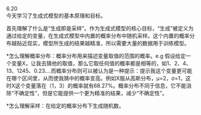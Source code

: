 6.20   
今天学习了生成式模型的基本原理和目标。  

首先理解了什么是“生成即是采样”。作为生成式模型的核心目标，“生成”被定义为通过给定的变量，在生成式模型中内置的概率分布中随机采样。这个内置的概率分布越贴近现实，模型所生成的结果越精准，所以需要大量的数据用于训练模型。  

*怎么理解概率分布：概率分布用来描述变量取值的范围的概率。e.g 假设给定一个变量X，让我去猜他的取值，那么它取任何值的概率都是相等的，如1、2、4、13、1245、0.23....而概率分布则可以被认为是一种提示：提示我这个变量更可能在哪个区间里，从而使我猜中的概率变高。例如X服从高斯分布，μ=2，σ=1，这时X这个变量落在（1，3）的概率就有68.27%。概率分布不同于信息，它不能消除“不确定性”，但是它能提供一个更为精准的结果，减少“不确定性”。  

*怎么理解采样：在给定的概率分布下生成随机数。  
